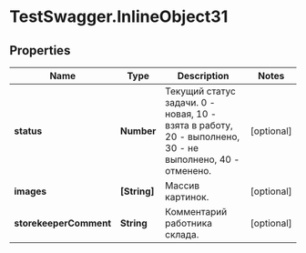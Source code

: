 # TestSwagger.InlineObject31

## Properties

Name | Type | Description | Notes
------------ | ------------- | ------------- | -------------
**status** | **Number** | Текущий статус задачи. 0 - новая, 10 - взята в работу, 20 - выполнено, 30 - не выполнено, 40 - отменено. | [optional] 
**images** | **[String]** | Массив картинок. | [optional] 
**storekeeperComment** | **String** | Комментарий работника склада. | [optional] 


